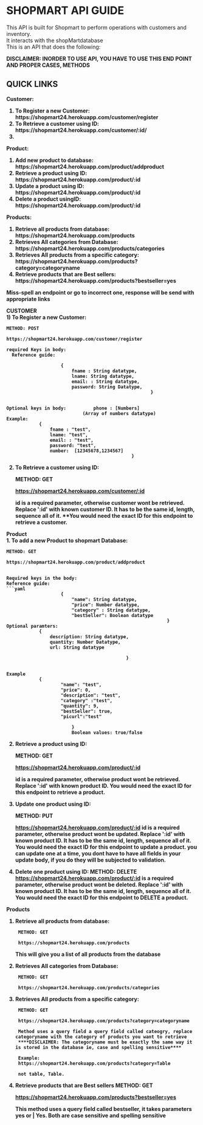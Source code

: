 <h1>SHOPMART API GUIDE </h1>
<p1>This API is built for Shopmart to perform operations with customers and inventory.<br />
It interacts with the shopMartdatabase<br />
This is an API that does the following: <br />

**DISCLAIMER: INORDER TO USE API, YOU HAVE TO USE THIS END POINT AND PROPER CASES, METHODS** </p1>


<h2>QUICK LINKS</h2>
<b>Customer:<b> </br>
<ol>
<li>To Register a new Customer: https://shopmart24.herokuapp.com/customer/register</li>
<li>To Retrieve a customer using ID: https://shopmart24.herokuapp.com/customer/:id/<li>
</ol>

Product: <br />
<ol>
<li>Add new product to database: https://shopmart24.herokuapp.com/product/addproduct</li>
<li>Retrieve a product using ID:  https://shopmart24.herokuapp.com/product/:id</li>
<li>Update a product using ID: https://shopmart24.herokuapp.com/product/:id</li>
<li>Delete a product usingID: https://shopmart24.herokuapp.com/product/:id</li>
</ol>

Products:<br />
<ol>
<li>Retrieve all products from database: https://shopmart24.herokuapp.com/products</li>
<li>Retrieves All categories from Database: https://shopmart24.herokuapp.com/products/categories</li>
<li>Retrieves All products from a specific category: https://shopmart24.herokuapp.com/products?category=categoryname</li>
<li>Retrieve products that are Best sellers: https://shopmart24.herokuapp.com/products?bestseller=yes</li>
</ol>



**Miss-spell an endpoint or go to incorrect one, response will be send with appropriate links**


<b>CUSTOMER</b> </br>
<p2> 1) To Register a new Customer: 
  
    METHOD: POST

    https://shopmart24.herokuapp.com/customer/register

    required Keys in body: 
      Reference guide:
               
                        {
                            fname : String datatype, 
                            lname: String datatype,
                            email: : String datatype, 
                            password: String Datatype,
                                                         }
            

    Optional keys in body:          phone : [Numbers] 
                                (Array of numbers datatype) 
    Example:
                {
                    fname : "test", 
                    lname: "test",
                    email: : "test",
                    password: "test",
                    number:  [12345678,1234567]
                                                  }

2. To Retrieve a customer using ID:
    
    METHOD: GET

    https://shopmart24.herokuapp.com/customer/:id

    id is a required parameter, otherwise customer wont be retrieved.
    Replace ':id' with known customer ID. It has to be the same id, length, sequence all of it.
    **You would need the exact ID for this endpoint to retrieve a customer.
</p2>
<b>Product</b> </br>
<p2>
1. To add a new Product to shopmart Database:
    
    METHOD: GET

    https://shopmart24.herokuapp.com/product/addproduct
  

    Required keys in the body:
    Reference guide:
    ```yaml
                        {
                            "name": String datatype,
                            "price": Number datatype,
                            "category" : String datatype,
                            "bestSeller": Boolean datatype 
                                                               }
    Optional paramters:
                {
                    description: String datatype,
                    quantity: Number Datatype,
                    url: String datatype

                                                }
                  

    Example
                {
                        "name": "test", 
                        "price": 0,
                        "description": "test", 
                        "category" :"test", 
                        "quantity": 9,
                        "bestSeller": true, 
                        "picurl":"test" 

                            }
                            Boolean values: true/false

2. Retrieve a product using ID:
    
    METHOD: GET

    https://shopmart24.herokuapp.com/product/:id

    id is a required parameter, otherwise product wont be retrieved.
    Replace ':id' with known product ID.
    **You would need the exact ID for this endpoint to retrieve a product.**


3. Update one product using ID:
    
    METHOD: PUT

    https://shopmart24.herokuapp.com/product/:id
    id is a required parameter, otherwise product wont be updated.
    Replace ':id' with known product ID. It has to be the same id, length, sequence all of it.
    **You would need the exact ID for this endpoint to update a product.**
    **you can update one at a time, you dont have to have all fields in your update body, if you do they will be subjected to validation.**


4. Delete one product using ID:
     METHOD: DELETE
        https://shopmart24.herokuapp.com/product/:id
 is a required parameter, otherwise product wont be deleted.
    Replace ':id' with known product ID. It has to be the same id, length, sequence all of it.
    **You would need the exact ID for this endpoint to DELETE a product.**
    </p2>

<b>Products</b> </br>

1. Retrieve all products from database:
      
        METHOD: GET

        https://shopmart24.herokuapp.com/products
    
    
    This will give you a list of all products from the database



2. Retrieves All categories from Database:
        
        METHOD: GET

        https://shopmart24.herokuapp.com/products/categories

3. Retrieves All products from a specific category:
    
        METHOD: GET
        
        https://shopmart24.herokuapp.com/products?category=categoryname

        Method uses a query field a query field called cateogry, replace categoryname with the category of products you want to retrieve
        ****DISCLAIMER: The categoryname must be exactly the same way it is stored in the database ie, case and spelling sensitive****

        Example:
        https://shopmart24.herokuapp.com/products?category=Table

        not table, Table.

4. Retrieve products that are Best sellers
    METHOD: GET
    
    https://shopmart24.herokuapp.com/products?bestseller=yes


    This method uses a query field called bestseller, it takes parameters yes or | Yes.
    **Both are case sensitive and spelling sensitive**

</p2>

 

